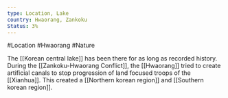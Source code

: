 ```yaml
---
type: Location, Lake
country: Hwaorang, Zankoku
Status: 3%
---
```


#Location #Hwaorang #Nature

The [[Korean central lake]] has been there for as long as recorded history.  During the [[Zankoku-Hwaorang Conflict]], the [[Hwaorang]] tried to create artificial canals to stop progression of land focused troops of the [[Xianhua]].  This created a [[Northern korean region]] and [[Southern korean region]].